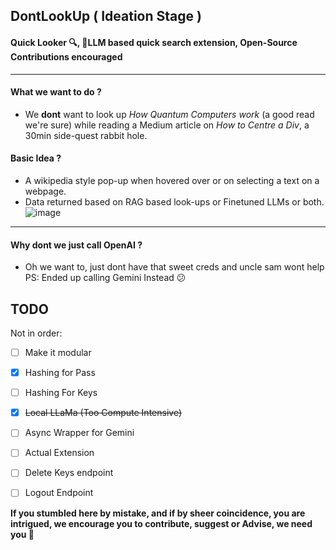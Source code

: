 ## DontLookUp ( Ideation Stage )
#### Quick Looker 🔍, 🤖LLM based quick search extension, Open-Source Contributions encouraged
---

#### What we want to do ?
- We **dont** want to look up *How Quantum Computers work* (a good read we're sure) while reading a Medium article on *How to Centre a Div*, a 30min side-quest rabbit hole.

#### Basic Idea ?
- A wikipedia style pop-up when hovered over or on selecting a text on a webpage.
- Data returned based on RAG based look-ups or Finetuned LLMs or both.
![image](https://github.com/AusafMo/DontLookUp/assets/75237046/db58628c-1bf3-445c-b4b4-2e8973d6f121)

<hr/>

#### Why dont we just call OpenAI ? 
- Oh we want to, just dont have that sweet creds and uncle sam wont help <br> 
PS: Ended up calling Gemini Instead 😕

## TODO
Not in order:
- [ ] Make it modular
- [x] Hashing for Pass
- [ ] Hashing For Keys
- [x] <s>Local LLaMa (Too Compute Intensive)</s>
- [ ] Async Wrapper for Gemini
- [ ] Actual Extension
- [ ] Delete Keys endpoint
- [ ] Logout Endpoint


**If you stumbled here by mistake, and if by sheer coincidence, you are intrigued, we encourage you to contribute, suggest or Advise, we need you 🥺**
